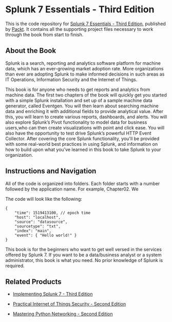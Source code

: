 # Splunk 7 Essentials - Third Edition
This is the code repository for [Splunk 7 Essentials - Third Edition](https://www.packtpub.com/big-data-and-business-intelligence/splunk-7-essentials-third-edition?utm_source=github&utm_medium=repository&utm_campaign=9781788839112), published by [Packt](https://www.packtpub.com/?utm_source=github). It contains all the supporting project files necessary to work through the book from start to finish.
## About the Book
Splunk is a search, reporting and analytics software platform for machine data, which has an ever-growing market adoption rate. More organizations than ever are adopting Splunk to make informed decisions in such areas as IT Operations, Information Security and the Internet of Things.

This book is for anyone who needs to get reports and analytics from machine data. The first two chapters of the book will quickly get you started with a simple Splunk installation and set up of a sample machine data generator, called Eventgen. You will then learn about searching machine data and enriching it with additional fields to provide analytical value. After this, you will learn to create various reports, dashboards, and alerts. You will also explore Splunk’s Pivot functionality to model data for business users,who can then create visualizations with point and click ease. You will also have the opportunity to test drive Splunk’s powerful HTTP Event Collector. After covering the core Splunk functionality, you'll be provided with some real-world best practices in using Splunk, and information on how to build upon what you’ve learned in this book to take Splunk to your organization.


## Instructions and Navigation
All of the code is organized into folders. Each folder starts with a number followed by the application name. For example, Chapter02.
We


The code will look like the following:
```
{
    "time": 1519413100, // epoch time
    "host": "localhost",
    "source": "datasource",
    "sourcetype": "txt",
    "index": "main",
    "event": { "Hello world!" }
}
```

This book is for the beginners who want to get well versed in the services offered by Splunk 7. If you want to be a data/business analyst or a system administrator, this book is what you need. No prior knowledge of Splunk is required.

## Related Products
* [Implementing Splunk 7 - Third Edition](https://www.packtpub.com/big-data-and-business-intelligence/implementing-splunk-7-third-edition?utm_source=github&utm_medium=repository&utm_campaign=9781788836289)

* [Practical Internet of Things Security - Second Edition](https://www.packtpub.com/hardware-and-creative/practical-internet-things-security-second-edition?utm_source=github&utm_medium=repository&utm_campaign=9781788625821)

* [Mastering Python Networking - Second Edition](https://www.packtpub.com/networking-and-servers/mastering-python-networking-second-edition?utm_source=github&utm_medium=repository&utm_campaign=9781789135992)

